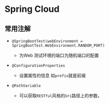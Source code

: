 # Spring Cloud

## 常用注解

* `@SpringBootTest(webEnvironment = SpringBootTest.WebEnvironment.RANDOM_PORT)`
  * 为Web 测试环境的端口为随机端口的配置
  
* `@ConfigurationProperties`
  * 设置属性的信息 如`prefix`就是前缀
  
* `@PathVariable`
  * 可以获取`RESTful`风格的`Uri`路径上的参数。
  
